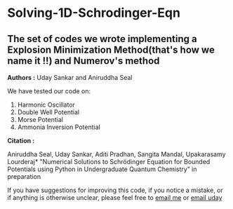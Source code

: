 # Solving-1D-Schrodinger-Eqn
## The set of codes we wrote implementing a Explosion Minimization Method(that's how we name it !!) and Numerov's method

**Authors :** Uday Sankar and Aniruddha Seal

We have tested our code on:

1. Harmonic Oscillator
2. Double Well Potential
3. Morse Potential
4. Ammonia Inversion Potential

**Citation :**

Aniruddha Seal, Uday Sankar, Aditi Pradhan, Sangita Mandal, Upakarasamy Lourderaj* "Numerical Solutions to Schrödinger Equation for Bounded Potentials using Python in Undergraduate Quantum Chemistry" in preparation 

If you have suggestions for improving this code, if you notice a mistake, or if anything is otherwise unclear, please feel free to [email me](mailto:aniruddha.seal@niser.ac.in) or [email uday](mailto:udaysankar.m@niser.ac.in)
